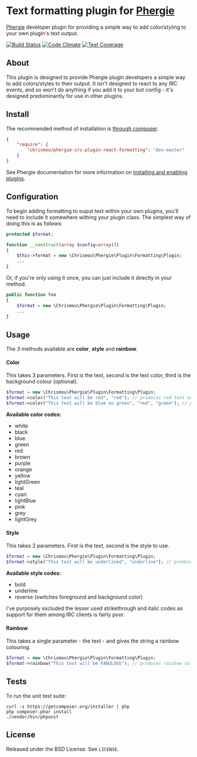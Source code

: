 # Text formatting plugin for [Phergie](http://github.com/phergie/phergie-irc-bot-react/)

[Phergie](http://github.com/phergie/phergie-irc-bot-react/) developer plugin for providing a simple way to add color/styling to your own plugin's text output.

[![Build Status](https://travis-ci.org/chrismou/phergie-irc-plugin-react-formatting.svg)](https://travis-ci.org/chrismou/phergie-irc-plugin-react-formatting)
[![Code Climate](https://codeclimate.com/github/chrismou/phergie-irc-plugin-react-formatting/badges/gpa.svg)](https://codeclimate.com/github/chrismou/phergie-irc-plugin-react-formatting)
[![Test Coverage](https://codeclimate.com/github/chrismou/phergie-irc-plugin-react-formatting/badges/coverage.svg)](https://codeclimate.com/github/chrismou/phergie-irc-plugin-react-formatting)

## About

This plugin is designed to provide Phergie plugin developers a simple way to add colors/styles to their output.  It isn't designed to react to any IRC events,
and so won't do anything if you add it to your bot config - it's designed predominantly for use in other plugins.

## Install

The recommended method of installation is [through composer](http://getcomposer.org).

```JSON
{
    "require": {
        "chrismou/phergie-irc-plugin-react-formatting": "dev-master"
    }
}
```

See Phergie documentation for more information on
[installing and enabling plugins](https://github.com/phergie/phergie-irc-bot-react/wiki/Usage#plugins).

## Configuration

To begin adding formatting to ouput text within your own plugins, you'll need to include it somewhere withing your plugin class.  The simplest way of doing 
this is as follows:

```php
protected $format;

function __construct(array $config=array())
{
    $this->format = new \Chrismou\Phergie\Plugin\Formatting\Plugin;
    ...
}
```

Or, if you're only using it once, you can just include it directly in your method.
```php
public function foo
{
    $format = new \Chrismou\Phergie\Plugin\Formatting\Plugin;
    ...
}
```

## Usage

The 3 methods available are **color**, **style** and **rainbow**.

#### Color
This takes 3 parameters.  First is the text, second is the text color, third is the background colour (optional).

```php
$format = new \Chrismou\Phergie\Plugin\Formatting\Plugin;
$format->color("This text will be red", "red"); // produces red text on the default background colour
$format->color("This text will be blue on green", "red", "green"); // produces red text on a green background
```

**Available color codes:**
* white
* black
* blue
* green
* red
* brown
* purple
* orange
* yellow
* lightGreen
* teal
* cyan
* lightBlue
* pink
* grey
* lightGrey


#### Style
This takes 2 parameters.  First is the text, second is the style to use.

```php
$format = new \Chrismou\Phergie\Plugin\Formatting\Plugin;
$format->style("This text will be underlined", "underline"); // produces underlined text
```

**Available style codes:**
* bold
* underline
* reverse (switches foreground and background color)

I've purposely excluded the lesser used strikethrough and italic codes as support for them among IRC clients is fairly poor.

#### Rainbow
This takes a single parameter - the text - and gives the string a rainbow colouring.
```php
$format = new \Chrismou\Phergie\Plugin\Formatting\Plugin;
$format->rainbow("This text will be FABULOUS"); // produces rainbow coloured text
```

## Tests

To run the unit test suite:

```
curl -s https://getcomposer.org/installer | php
php composer.phar install
./vendor/bin/phpunit
```

## License

Released under the BSD License. See `LICENSE`.
